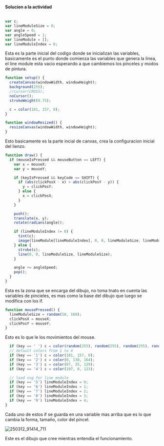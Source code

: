 #### Solucion a la actividad

```js

var c;
var lineModuleSize = 0;
var angle = 0;
var angleSpeed = 1;
var lineModule = [];
var lineModuleIndex = 0;

```
Esta es la parte inicial del codigo donde se inicializan las variables, basicamente es el punto donde comienza las variables que genera la linea, el line module esta vacio esperando a que cambiemos los pinceles y modos de pintura.

```js
function setup() {
  createCanvas(windowWidth, windowHeight);
  background(255);
  //cursor(CROSS);
  noCursor();
  strokeWeight(0.75);

  c = color(181, 157, 0);
}

function windowResized() {
  resizeCanvas(windowWidth, windowHeight);
}
```
Esto basicamente es la parte incial de canvas, crea la configuracion inicial del lienzo.

```js
function draw() {
  if (mouseIsPressed && mouseButton == LEFT) {
    var x = mouseX;
    var y = mouseY;

    if (keyIsPressed && keyCode == SHIFT) {
      if (abs(clickPosX - x) > abs(clickPosY - y)) {
        y = clickPosY;
      } else {
        x = clickPosX;
      }
    }

    push();
    translate(x, y);
    rotate(radians(angle));

    if (lineModuleIndex != 0) {
      tint(c);
      image(lineModule[lineModuleIndex], 0, 0, lineModuleSize, lineModuleSize);
    } else {
      stroke(c);
      line(0, 0, lineModuleSize, lineModuleSize);
    }

    angle += angleSpeed;
    pop();
  }
}
```
Esta es la zona que se encarga del dibujo, no toma tnato en cuenta las variables de pincieles, es mas como la base del dibujo que luego se modifica con los if.

```js
function mousePressed() {
  lineModuleSize = random(50, 160);
  clickPosX = mouseX;
  clickPosY = mouseY;
}
```
Esto es lo que le los movimientos del mouse.

```js
  if (key == ' ') c = color(random(255), random(255), random(255), random(80, 100));
  // default colors from 1 to 4
  if (key == '1') c = color(181, 157, 0);
  if (key == '2') c = color(0, 130, 164);
  if (key == '3') c = color(87, 35, 129);
  if (key == '4') c = color(197, 0, 123);

  // load svg for line module
  if (key == '5') lineModuleIndex = 0;
  if (key == '6') lineModuleIndex = 1;
  if (key == '7') lineModuleIndex = 2;
  if (key == '8') lineModuleIndex = 3;
  if (key == '9') lineModuleIndex = 4;
}
```
Cada uno de estos if se guarda en una variable mas arriba que es lo que cambia la forma, tamaño, color del pincel.

![250312_91414_711](https://github.com/user-attachments/assets/478c0e38-2d25-4c66-acae-0404277ad338)

Este es el dibujo que cree mientras entendia el funcionamiento.
